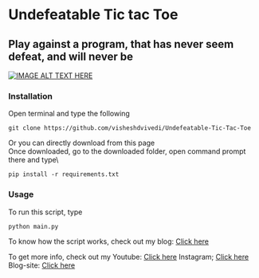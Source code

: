 # Undefeatable Tic tac Toe
## Play against a program, that has never seem defeat, and will never be
[![IMAGE ALT TEXT HERE](https://img.youtube.com/vi/Zd_aNbtSJdI/0.jpg)](https://www.youtube.com/watch?v=Zd_aNbtSJdI)
### Installation
Open terminal and type the following
```
git clone https://github.com/visheshdvivedi/Undefeatable-Tic-Tac-Toe
```
Or you can directly download from this page\
Once downloaded, go to the downloaded folder, open command prompt there and type\
```
pip install -r requirements.txt
```
### Usage
To run this script, type
```
python main.py
```
To know how the script works, check out my blog:
[Click here](https://itsallaboutpython.blogspot.com/2021/05/create-undefeatable-tic-tac-toe-in.html)

To get more info, check out my
Youtube: [Click here](https://www.youtube.com/channel/UCggZvARaczWC4wc4E6f330w?sub_confirmation=1)
Instagram; [Click here](http://instagram.com/itsallaboutpython)
Blog-site: [Click here](http://itsallaboutpython.blogspot.com/)
